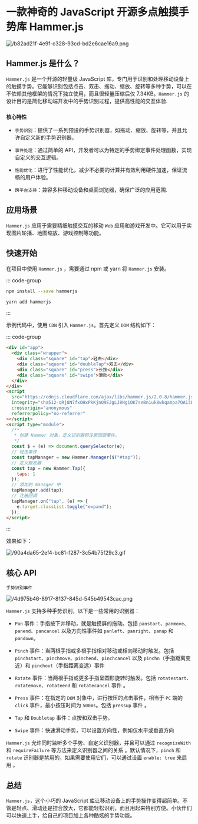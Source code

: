 # 一款神奇的 JavaScript 开源多点触摸手势库 Hammer.js

<article-info/>

<link-tag :linkList="[{linkType:'git', linkText:'Hammer.js',linkUrl:'https://github.com/hammerjs/hammer.js'},{ linkText:'官方文档',linkUrl:'https://hammerjs.github.io/'}]"></link-tag>

![/b82ad21f-4e9f-c328-93cd-bd2e6cae16a9.png](/b82ad21f-4e9f-c328-93cd-bd2e6cae16a9.png)

## Hammer.js 是什么？

`Hammer.js` 是一个开源的轻量级 JavaScript 库，专门用于识别和处理移动设备上的触摸手势。它能够识别包括点击、双击、拖动、缩放、旋转等多种手势，可以在不依赖其他框架的情况下独立使用，而且很轻量压缩后仅 7.34KB。`Hammer.js` 的设计目的是简化移动端开发中的手势识别过程，提供高性能的交互体验.

### `核心特性`

- `手势识别`：提供了一系列预设的手势识别器，如拖动、缩放、旋转等，并且允许自定义新的手势识别器。

- `事件处理`：通过简单的 API，开发者可以为特定的手势绑定事件处理函数，实现自定义的交互逻辑。

- `性能优化`：进行了性能优化，减少不必要的计算并有效利用硬件加速，保证流畅的用户体验。

- `跨平台支持`：兼容多种移动设备和桌面浏览器，确保广泛的应用范围.

## 应用场景

`Hammer.js` 应用于需要精细触摸交互的移动 `Web` 应用和游戏开发中。它可以用于实现图片轮播、地图缩放、游戏控制等功能。

## 快速开始

在项目中使用 `Hammer.js` ，需要通过 npm 或 yarn 将 `Hammer.js` 安装。

::: code-group

```bash [npm]
npm install --save hammerjs
```

```bash [yarn]
yarn add hammerjs
```

:::

示例代码中，使用 `CDN` 引入 `Hammer.js`。首先定义 `DOM` 结构如下：

::: code-group

```html [index.html]
<div id="app">
  <div class="wrapper">
    <div class="square" id="tap">轻击</div>
    <div class="square" id="doubleTap">双击</div>
    <div class="square" id="press">长按</div>
    <div class="square" id="swipe">滑动</div>
  </div>
</div>
<script
  src="https://cdnjs.cloudflare.com/ajax/libs/hammer.js/2.0.8/hammer.js"
  integrity="sha512-qRj8N7fxOHxPkKjnQ9EJgLJ8Ng1OK7seBn1uk8wkqaXpa7OA13LO6txQ7+ajZonyc9Ts4K/ugXljevkFTUGBcw=="
  crossorigin="anonymous"
  referrerpolicy="no-referrer"
></script>
<script type="module">
  /**
   * 创建 Hammer 对象，定义识别器和注册回调事件。
   */
  const $ = (e) => document.querySelector(e);
  // 轻击事件
  const tapManager = new Hammer.Manager($("#tap"));
  // 定义触发器
  const tap = new Hammer.Tap({
    taps: 1
  });
  // 添加到 manager 中
  tapManager.add(tap);
  // 注册回调
  tapManager.on("tap", (e) => {
    e.target.classList.toggle("expand");
  });
</script>
```

:::

效果如下：

![/90a4da65-2ef4-bc81-f287-3c54b75f29c3.gif](/90a4da65-2ef4-bc81-f287-3c54b75f29c3.gif)

## 核心 API

`手势识别事件`

![/4d975b46-8917-8137-845d-545b49543cac.png](/4d975b46-8917-8137-845d-545b49543cac.png)

`Hammer.js` 支持多种手势识别，以下是一些常用的识别器：

- `Pan` 事件：手指按下并移动，就是触摸屏的拖动。包括 `panstart`、`panmove`、`panend`、`pancancel` 以及方向性事件如 `panleft`、`panright`、`panup` 和 `pandown`。

- `Pinch` 事件：当两根手指或多根手指相对移动或相向移动时触发。包括 `pinchstart`、`pinchmove`、`pinchend`、`pinchcancel` 以及 `pinchn`（手指距离变近）和 `pinchout`（手指距离变远）事件

- `Rotate` 事件：当两根手指或更多手指呈圆形旋转时触发。包括 `rotatestart`、`rotatemove`、`rotateend` 和 `rotatecancel` 事件 。

- `Press` 事件：在指定的 `DOM` 对象中，进行按压的点击事件，相当于 `PC` 端的 `click` 事件，最小按压时间为 `500ms`。包括 `pressup` 事件 。

- `Tap` 和 `Doubletap` 事件：点按和双击手势。

- `Swipe` 事件：快速滑动手势，可以设置方向性，例如仅水平或垂直方向

`Hammer.js` 允许同时监听多个手势、自定义识别器，并且可以通过 `recognizeWith` 和 `requireFailure` 等方法来定义识别器之间的关系 。默认情况下，`pinch` 和 `rotate` 识别器是禁用的，如果需要使用它们，可以通过设置 `enable: true` 来启用 。

## 总结

`Hammer.js`，这个小巧的 JavaScript 库让移动设备上的手势操作变得超简单。不管是轻点、滑动还是捏合放大，它都能轻松识别，而且用起来特别方便。小伙伴们可以快速上手，给自己的项目加上各种酷炫的手势功能。
